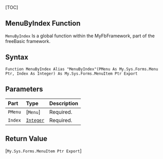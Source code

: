 [TOC]
## MenuByIndex Function

`MenuByIndex` Is a global function within the MyFbFramework, part of the freeBasic framework.
## Syntax

```freeBasic
Function MenuByIndex Alias "MenuByIndex"(PMenu As My.Sys.Forms.Menu Ptr, Index As Integer) As My.Sys.Forms.MenuItem Ptr Export
```

## Parameters

|Part|Type|Description|
| :------------ | :------------ | :------------ |
|`PMenu`|[`Menu`]|Required.|
|`Index`|[`Integer`]("https://www.freebasic.net/wiki/KeyPgInteger")|Required.|

## Return Value
[`My.Sys.Forms.MenuItem Ptr Export`]

